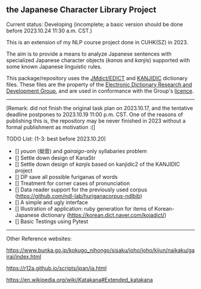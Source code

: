 ## the Japanese Character Library Project

Current status: Developing (incomplete; a basic version should be done before 2023.10.24 11:30 a.m. CST.) 

This is an extension of my NLP course project done in CUHK(SZ) in 2023.

The aim is to provide a means to analyze Japanese sentences with specialized Japanese character objects (*kana*s and *kanji*s) supported with some known Japanese linguistic rules.

This package/repository uses the [JMdict/EDICT](https://www.edrdg.org/wiki/index.php/JMdict-EDICT_Dictionary_Project) and [KANJIDIC](https://www.edrdg.org/wiki/index.php/KANJIDIC_Project) dictionary files. These files are the property of the [Electronic Dictionary Research and Development Group]((https://www.edrdg.org/)), and are used in conformance with the Group's [licence](https://www.edrdg.org/edrdg/licence.html).

---

[Remark: did not finish the original task plan on 2023.10.17, and the tentative deadline postpones to 2023.10.19 11:00 p.m. CST. One of the reasons of publishing this is, the repository may be never finished in 2023 without a formal publishment as motivation :(]

TODO List: (1-3: best before 2023.10.20)
- [] *youon* (拗音) and *gairaigo*-only syllabaries problem
- [] Settle down design of KanaStr
- [] Settle down design of *kanji*s based on kanjidic2 of the KANJIDIC project
- [] DP save all possible furiganas of words
- [] Treatment for corner cases of pronunciation
- [] Data reader support for the previously used corpus (https://github.com/ndl-lab/huriganacorpus-ndlbib)
- [] A simple and ugly interface
- [] Illustration of application: ruby generation for items of Korean-Japanese dictionary (https://korean.dict.naver.com/kojadict/)
- [] Basic Testings using Pytest

---

Other Reference websites:

https://www.bunka.go.jp/kokugo_nihongo/sisaku/joho/joho/kijun/naikaku/gairai/index.html

https://r12a.github.io/scripts/jpan/ja.html

https://en.wikipedia.org/wiki/Katakana#Extended_katakana